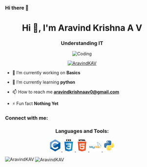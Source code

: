 ### Hi there 👋
<h1 align="center">Hi 👋, I'm Aravind Krishna A V</h1>
<h3 align="center">Understanding IT</h3>
<p align="center">
<img align="" alt="Coding" width="200" src="http://clipart-library.com/images/6cr5EKMgi.gif">
<p>
<p align="center"> <a href="https://github-profile-trophy.vercel.app/?username=ryo-ma&theme=dark_lover"><img src="https://github-profile-trophy.vercel.app/?username=AravindKAV" alt="AravindKAV" /></a> </p>

- 🔭 I’m currently working on **Basics**

- 🌱 I’m currently learning **python**

- 📫 How to reach me **aravindkrishnaav0@gmail.com**

- ⚡ Fun fact **Nothing Yet**

<h3 align="left">Connect with me:</h3>
<p align="left">
</p>

<h3 align="center">Languages and Tools:</h3>
<p align="center"> <a href="https://www.cprogramming.com/" target="_blank" rel="noreferrer"> <img src="https://raw.githubusercontent.com/devicons/devicon/master/icons/c/c-original.svg" alt="c" width="40" height="40"/> </a> <a href="https://www.w3schools.com/css/" target="_blank" rel="noreferrer"> <img src="https://raw.githubusercontent.com/devicons/devicon/master/icons/css3/css3-original-wordmark.svg" alt="css3" width="40" height="40"/> </a> <a href="https://www.w3.org/html/" target="_blank" rel="noreferrer"> <img src="https://raw.githubusercontent.com/devicons/devicon/master/icons/html5/html5-original-wordmark.svg" alt="html5" width="40" height="40"/> </a> <a href="https://www.mysql.com/" target="_blank" rel="noreferrer"> <img src="https://raw.githubusercontent.com/devicons/devicon/master/icons/mysql/mysql-original-wordmark.svg" alt="mysql" width="40" height="40"/> </a> <a href="https://www.python.org" target="_blank" rel="noreferrer"> <img src="https://raw.githubusercontent.com/devicons/devicon/master/icons/python/python-original.svg" alt="python" width="40" height="40"/> </a> </p>

<p><img align="left" src="https://github-readme-stats.vercel.app/api/top-langs?username=AravindKAV&show_icons=true&locale=en&layout=compact" alt="AravindKAV" /></p>

<p>&nbsp;<img align="center" src="https://github-readme-stats.vercel.app/api?username=AravindKAV&show_icons=true&locale=en" alt="AravindKAV" /></p>

